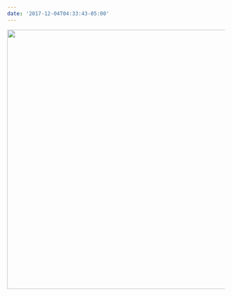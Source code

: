 ```yaml
---
date: '2017-12-04T04:33:43-05:00'
---
```



<img src="/posts/uploads/2017/4c808fc190.jpg" width="600" height="600" />
